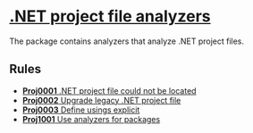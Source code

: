 # [.NET project file analyzers](https://github.com/Corniel/dotnet-project-files-analyzers/)
The package contains analyzers that analyze .NET project files.

## Rules
* [**Proj0001** .NET project file could not be located](https://github.com/Corniel/dotnet-project-files-analyzers/blob/main/rules/Proj0001.md)
* [**Proj0002** Upgrade legacy .NET project file](https://github.com/Corniel/dotnet-project-files-analyzers/blob/main/rules/Proj0002.md)
* [**Proj0003** Define usings explicit](https://github.com/Corniel/dotnet-project-files-analyzers/blob/main/rules/Proj0003.md)
* [**Proj1001** Use analyzers for packages](https://github.com/Corniel/dotnet-project-files-analyzers/blob/main/rules/Proj1001.md)
